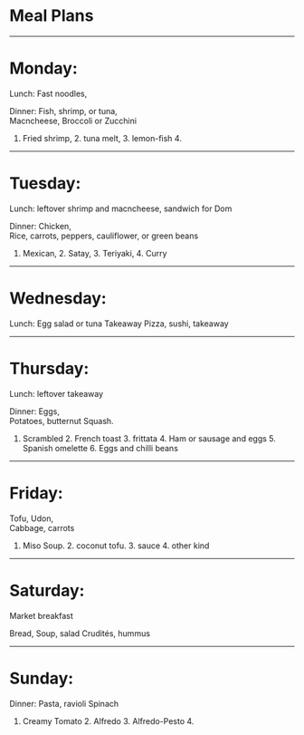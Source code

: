# Meal Plans
***

# Monday:   
Lunch: Fast noodles, 

Dinner:
Fish, shrimp, or tuna,   
Macncheese, Broccoli or Zucchini
1. Fried shrimp, 2. tuna melt, 3. lemon-fish 4.

***

# Tuesday:   

Lunch: leftover shrimp and macncheese, sandwich for Dom

Dinner:
Chicken,   
Rice, carrots, peppers, cauliflower, or green beans
1. Mexican, 2. Satay, 3. Teriyaki, 4. Curry 
***

# Wednesday:   

Lunch: Egg salad or tuna 
Takeaway
Pizza, sushi, takeaway
***

# Thursday:   
Lunch: leftover takeaway

Dinner: Eggs,   
Potatoes, butternut Squash.
1. Scrambled  2. French toast  3. frittata  4. Ham or sausage and eggs 5. Spanish omelette 6. Eggs and chilli beans
***

# Friday:
Tofu,
Udon,   
Cabbage, carrots
1. Miso Soup. 2. coconut tofu. 3. sauce 4. other kind
***

# Saturday:

Market breakfast

Bread, Soup, salad
Crudités, hummus
***

# Sunday:

Dinner:
Pasta, ravioli
Spinach
1. Creamy Tomato 2. Alfredo 3. Alfredo-Pesto 4. 